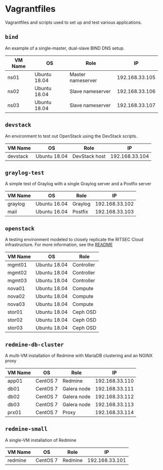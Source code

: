 # Vagrantfiles
Vagrantfiles and scripts used to set up and test various applications.

## `bind`
An example of a single-master, dual-slave BIND DNS setup.

| VM Name  | OS           | Role              | IP             |
|----------|--------------|-------------------|----------------|
| ns01     | Ubuntu 18.04 | Master nameserver | 192.168.33.105 |
| ns02     | Ubuntu 18.04 | Slave nameserver  | 192.168.33.106 |
| ns03     | Ubuntu 18.04 | Slave nameserver  | 192.168.33.107 |

## `devstack`
An environment to test out OpenStack using the DevStack scripts.

| VM Name  | OS           | Role          | IP             |
|----------|--------------|---------------|----------------|
| devstack | Ubuntu 18.04 | DevStack host | 192.168.33.104 |

## `graylog-test`
A simple test of Graylog with a single Graylog server and a Postfix server

| VM Name | OS           | Role    | IP             |
|---------|--------------|---------|----------------|
| graylog | Ubuntu 16.04 | Graylog | 192.168.33.102 |
| mail    | Ubuntu 16.04 | Postfix | 192.168.33.103 |

## `openstack`
A testing environment modeled to closely replicate the RITSEC Cloud
infrastructure. For more information, see the [README](./openstack/README.md)

| VM Name | OS           | Role       |
|---------|--------------|------------|
| mgmt01  | Ubuntu 18.04 | Controller |
| mgmt02  | Ubuntu 18.04 | Controller |
| mgmt03  | Ubuntu 18.04 | Controller |
| nova01  | Ubuntu 18.04 | Compute    |
| nova02  | Ubuntu 18.04 | Compute    |
| nova03  | Ubuntu 18.04 | Compute    |
| stor01  | Ubuntu 18.04 | Ceph OSD   |
| stor02  | Ubuntu 18.04 | Ceph OSD   |
| stor03  | Ubuntu 18.04 | Ceph OSD   |

## `redmine-db-cluster`
A multi-VM installation of Redmine with MariaDB clustering and an NGINX proxy

| VM Name | OS       | Role        | IP             |
|---------|----------|-------------|----------------|
| app01   | CentOS 7 | Redmine     | 192.168.33.110 |
| db01    | CentOS 7 | Galera node | 192.168.33.111 |
| db02    | CentOS 7 | Galera node | 192.168.33.112 |
| db03    | CentOS 7 | Galera node | 192.168.33.113 |
| prx01   | CentOS 7 | Proxy       | 192.168.33.114 |

## `redmine-small`
A single-VM installation of Redmine

| VM Name | OS       | Role    | IP             |
|---------|----------|---------|----------------|
| redmine | CentOS 7 | Redmine | 192.168.33.101 |
